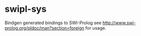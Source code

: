 # swipl-sys
Bindgen generated bindings to SWI-Prolog see http://www.swi-prolog.org/pldoc/man?section=foreign for usage.
